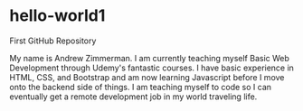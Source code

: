 # hello-world1
First GitHub Repository
<p>My name is Andrew Zimmerman.  I am currently teaching myself Basic Web Development through Udemy's fantastic courses.  I have basic experience in HTML, CSS, and Bootstrap and am now learning Javascript before I move onto the backend side of things.  I am teaching myself to code so I can eventually get a remote development job in my world traveling life.</p>
